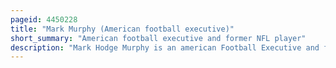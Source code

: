 ```yaml
---
pageid: 4450228
title: "Mark Murphy (American football executive)"
short_summary: "American football executive and former NFL player"
description: "Mark Hodge Murphy is an american Football Executive and former Player who is President and chief executive Officer of the green Bay Packers of the national Football League. Murphy Safety went undrafted in the 1977 Nfl Draft after playing College Football at Colgate University. He was signed by the Washington Redskins, where he played for eight seasons from 1977 to 1984. With the Redskins, Murphy won Super Bowl Xvii, played in another Super Bowl and led the Nfl in Interceptions in 1983, the Year he was named to his only Pro Bowl and received his only First Team All-Pro Honor. During his last few Years in the Nfl he received a Master of Business Administration from American University and then, after his Career ended in 1984, a Juris Doctor Degree from Georgetown University in 1988. After his playing Career he worked for the Nfl Players Association and then as a Trial Lawyer for the united States Department of Justice. In 1992 he was hired as an athletic Director of his Alma Mater Colgate University. In 2003 he moved to northwestern University to serve as the athletic Director of that School which he held until 2007."
---
```

